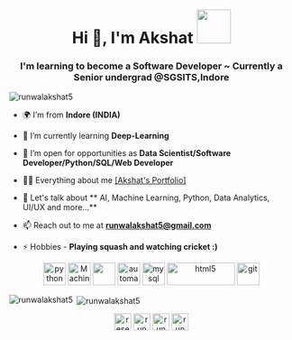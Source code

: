 <h1 align="center">Hi 👋, I'm Akshat   <img src="https://cdn.lowgif.com/small/004faa2f4e3cd386-minion-animated-clipart-images.gif" width="60" height="60"/></h1>
<h3 align="center">I'm learning to become a Software Developer ~ Currently a Senior undergrad @SGSITS,Indore</h3>

<p align="left"> <img src="https://komarev.com/ghpvc/?username=runwalakshat5" alt="runwalakshat5" /> </p>

- 🌍 I’m from **Indore (INDIA)**

- 🌱 I’m currently learning **Deep-Learning**

- 🤝 I’m open for opportunities as **Data Scientist/Software Developer/Python/SQL/Web Developer**

- 👩‍💻 Everything about me [[Akshat's Portfolio]](https://bit.ly/akshatrunwal)

- 💬 Let's talk about ** AI, Machine Learning, Python, Data Analytics, UI/UX and more...**

- 📫 Reach out to me at **runwalakshat5@gmail.com**

- ⚡ Hobbies - **Playing squash and watching cricket :)**

<p align="center"> 
<img src="https://cdn.iconscout.com/icon/free/png-256/python-1-226045.png" alt="python" width="40" height="40"/> 
<img src="https://cdn.iconscout.com/icon/premium/png-256-thumb/machine-learning-13-902561.png" alt="Machine Learning" width="40" height="40"/> 
<img src="https://cdn.iconscout.com/icon/premium/png-256-thumb/data-analytics-1649560-1401994.png" width="40" height="40"/> 
<img src="https://cdn.iconscout.com/icon/premium/png-256-thumb/website-automation-4510206-3731909.png" alt="automation" width="40" height="40"/> 
<img src="https://www.freepnglogos.com/uploads/logo-mysql-png/logo-mysql-mysql-logo-png-images-are-download-crazypng-21.png" alt="mysql" width="40" height="40"/>
<img src="https://clipart.info/images/ccovers/1499794874html5-js-css3-logo-png.png" alt="html5" width="120" height="40"/> 
<img src="https://www.vectorlogo.zone/logos/git-scm/git-scm-icon.svg" alt="git" width="40" height="40"/>  </p>

<p><img align="left" src="https://github-readme-stats.vercel.app/api/top-langs/?username=runwalakshat5&layout=compact" alt="runwalakshat5" /></p>

<p>&nbsp;<img align="center" src="https://github-readme-stats.vercel.app/api?username=runwalakshat5&show_icons=true" alt="runwalakshat5" /></p>

<p align="center">
<a href="https://www.ijraset.com/fileserve.php?FID=37955" target="blank"><img align="center" src="https://cdn.iconscout.com/icon/free/png-256/research-paper-1541611-1308537.png" alt="research" height="30" width="30" /></a>
<a href="https://linkedin.com/in/akshatrunwal" target="blank"><img align="center" src="https://cdn.jsdelivr.net/npm/simple-icons@3.0.1/icons/linkedin.svg" alt="runwalakshat5" height="30" width="30" /></a>
<a href="https://bit.ly/akshatrunwal" target="blank"><img align="center" src="https://runwalakshat5.github.io/runwalakshat/img/favicon.png" alt="runwalakshat5" height="30" width="30" /></a>
<a href="https://instagram.com/ingenious_sgsits/" target="blank"><img align="center" src="https://cdn.jsdelivr.net/npm/simple-icons@3.0.1/icons/instagram.svg" alt="runwalakshat5" height="30" width="30" /></a>
</p>
